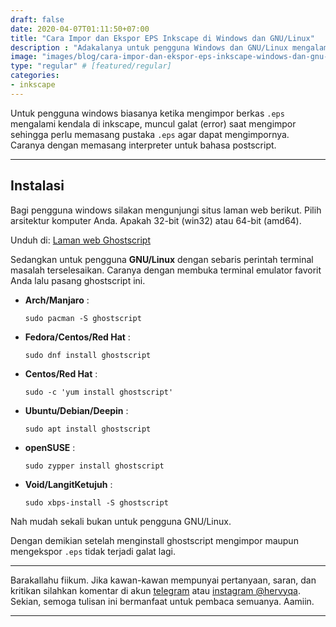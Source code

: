```yaml
---
draft: false
date: 2020-04-07T01:11:50+07:00
title: "Cara Impor dan Ekspor EPS Inkscape di Windows dan GNU/Linux"
description : "Adakalanya untuk pengguna Windows dan GNU/Linux mengalam kegalatan saat mengimpor EPS. Lalu bagaimana mengatasi masalah ini? yuk silakan baca tutorialnya."
image: "images/blog/cara-impor-dan-ekspor-eps-inkscape-windows-dan-gnu-linux.png"
type: "regular" # [featured/regular]
categories:
- inkscape
---
```


Untuk pengguna windows biasanya ketika mengimpor berkas `.eps` mengalami kendala di inkscape, muncul galat (error) saat mengimpor sehingga perlu memasang pustaka `.eps` agar dapat mengimpornya. Caranya dengan memasang interpreter untuk bahasa postscript.

***

## Instalasi

Bagi pengguna windows silakan mengunjungi situs laman web berikut. Pilih arsitektur komputer Anda. Apakah 32-bit (win32) atau 64-bit (amd64).

Unduh di: [Laman web Ghostscript](https://ghostscript.com/download/gsdnld.html)

Sedangkan untuk pengguna **GNU/Linux** dengan sebaris perintah terminal masalah terselesaikan. Caranya dengan membuka terminal emulator favorit Anda lalu pasang ghostscript ini.

- **Arch/Manjaro** :
    ```
    sudo pacman -S ghostscript
    ```

- **Fedora/Centos/Red Hat** :
    ```
    sudo dnf install ghostscript
    ```

- **Centos/Red Hat** : 
    ```
    sudo -c 'yum install ghostscript'
    ```

- **Ubuntu/Debian/Deepin** :
    ```
    sudo apt install ghostscript
    ```

- **openSUSE** :
    ```
    sudo zypper install ghostscript
    ```

- **Void/LangitKetujuh** :
    ```
    sudo xbps-install -S ghostscript
    ```

Nah mudah sekali bukan untuk pengguna GNU/Linux.

Dengan demikian setelah menginstall ghostscript mengimpor maupun mengekspor `.eps` tidak terjadi galat lagi.

***

Barakallahu fiikum. Jika kawan-kawan mempunyai pertanyaan, saran, dan kritikan silahkan komentar di akun [telegram](https://t.me/hervyqa) atau [instagram @hervyqa](https://instagram.com/hervyqa). Sekian, semoga tulisan ini bermanfaat untuk pembaca semuanya. Aamiin.

***

[Inkscape]:https://www.inkscape.org
[Gimp]:https://www.gimp.org

[GNOME.ID]:https://www.gnome.id
[BUKU CC-ID]:https://bit.ly/madewithccID
[Wikimedia]:https://www.wikkimedia.org/

[Behance]:https://www.b.net
[Dribbble]:https://www.dribbble.com

[AdobeStock]:https//www.stock.adobe.com
[123rf]:https//www.123rf.com
[Freepik]:https//www.freepik.com
[Dreamstime]:https//www.dreamstime.com
[Shutterstock]:https://submit.shutterstock.com/?ref=238649869

[Hervyqa]:https://hervyqa.com
[Manjaro-X]:https://manjaro-x.id
[Inkporter]:https://github.com/raniaamina/inkporter
